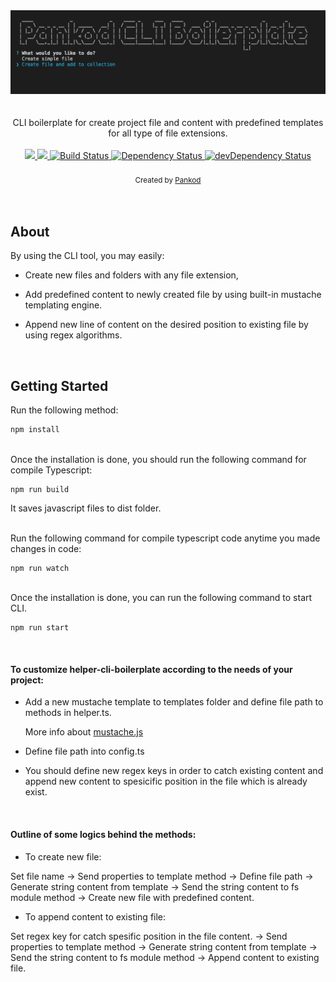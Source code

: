 
<div align="center">
 <img width="600" src="./cli.gif" >
</div>
<br/>
<br/>

<div align="center">
CLI boilerplate for create  project file and content with predefined templates for all type of file extensions.

</div>
<br/>

<div align="center">
    <!-- Code Climate -->
  <a href="https://codeclimate.com/github/pankod/cli-boilerplate/maintainability">
	<img src="https://api.codeclimate.com/v1/badges/ae7611b90e9c2121eed6/maintainability" />
  </a>
  <a href="https://codeclimate.com/github/pankod/cli-boilerplate/test_coverage">
  	<img src="https://api.codeclimate.com/v1/badges/ae7611b90e9c2121eed6/test_coverage" />
  </a>
  <!-- Build Status -->
  <a href="https://travis-ci.org/pankod/cli-boilerplate">
    <img src="https://travis-ci.org/pankod/cli-boilerplate.svg?branch=master" alt="Build Status" />
  </a>
  <!-- Dependency Status -->
  <a href="https://david-dm.org/pankod/cli-boilerplate">
    <img src="https://david-dm.org/pankod/cli-boilerplate.svg" alt="Dependency Status" />
  </a>
  <!-- devDependency Status -->
  <a href="https://david-dm.org/pankod/cli-boilerplate#info=devDependencies">
    <img src="https://david-dm.org/pankod/cli-boilerplate/dev-status.svg" alt="devDependency Status" />
  </a>
</div>

<br/>
<div align="center">
  <sub>Created by <a href="https://www.pankod.com">Pankod</a></sub>
</div>
<br/>

<br/>

## About

 By using the CLI tool, you may easily:

   - Create new files and folders with any file extension,

  -  Add predefined content to newly created file by using built-in mustache templating engine.

  - Append new line of content on the desired position to existing file by using regex algorithms.

<br/>

## Getting Started


Run the following method:


```sh
npm install
```
<br/>
Once the installation is done, you should run the following command for compile Typescript:

 ```
 npm run build
 ```

 It saves javascript files to dist folder.

<br/>
Run the following command for compile typescript code anytime you made changes in code:

 ```
 npm run watch
 ```
<br/>
 Once the installation is done, you can run the following command to start CLI.

 ```
 npm run start
 ```

<br/>


#### To customize helper-cli-boilerplate according to the needs of your project:

- Add a new mustache template to templates folder and define file path to methods in helper.ts.

    More info about [mustache.js](https://github.com/janl/mustache.js)

- Define file path into config.ts

- You should define new regex keys in order to catch existing content and append new content to spesicific position in the file which is already exist.


<br/>

#### Outline of some logics behind the methods:

- To create new file:

Set file name -> Send properties to template method -> Define file path -> Generate string content from template -> Send the string content to fs module method -> Create new file with predefined content.

- To append content to existing file:

 Set regex key for catch spesific position in the file content.
    -> Send properties to template method -> Generate string content from template
      -> Send the string content to fs module method -> Append content to existing file.


